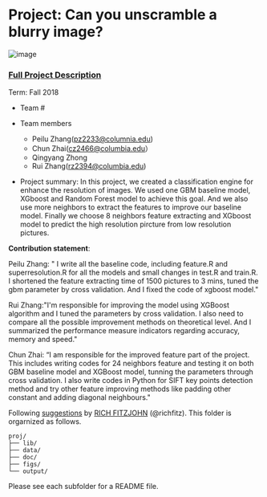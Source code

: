 # Project: Can you unscramble a blurry image? 
![image](figs/example.png)

### [Full Project Description](doc/project3_desc.md)

Term: Fall 2018

+ Team #
+ Team members
	+ Peilu Zhang(pz2233@columnia.edu)
	+ Chun Zhai(cz2466@columbia.edu）
	+ Qingyang Zhong
	+ Rui Zhang(rz2394@columbia.edu)

+ Project summary: In this project, we created a classification engine for enhance the resolution of images. We used one GBM baseline model, XGboost and Random Forest model to achieve this goal. And we also use more neighbors to extract the features to improve our baseline model. Finally we choose 8 neighbors feature extracting and XGboost model to predict the high resolution pircture from low resolution pictures.

	
**Contribution statement**: 

Peilu Zhang: " I write all the baseline code, including feature.R and superresolution.R for all the models and small changes in test.R and train.R. I shortened the feature extracting time of 1500 pictures to 3 mins, tuned the gbm parameter by cross validation. And I fixed the code of xgboost model." 

Rui Zhang:"I'm responsible for improving the model using XGBoost algorithm and I tuned the parameters by cross validation. I also need to compare all the possible improvement methods on theoretical level. And I summarized the performance measure indicators regarding accuracy, memory and speed."

Chun Zhai: “I am responsible for the improved feature part of the project. This includes writing codes for 24 neighbors feature and testing it on both GBM baseline model and XGBoost model, tunning the parameters through cross validation. I also write codes in Python for SIFT key points detection method and try other feature improving methods like padding other constant and adding diagonal neighbours."


Following [suggestions](http://nicercode.github.io/blog/2013-04-05-projects/) by [RICH FITZJOHN](http://nicercode.github.io/about/#Team) (@richfitz). This folder is orgarnized as follows.

```
proj/
├── lib/
├── data/
├── doc/
├── figs/
└── output/
```

Please see each subfolder for a README file.
